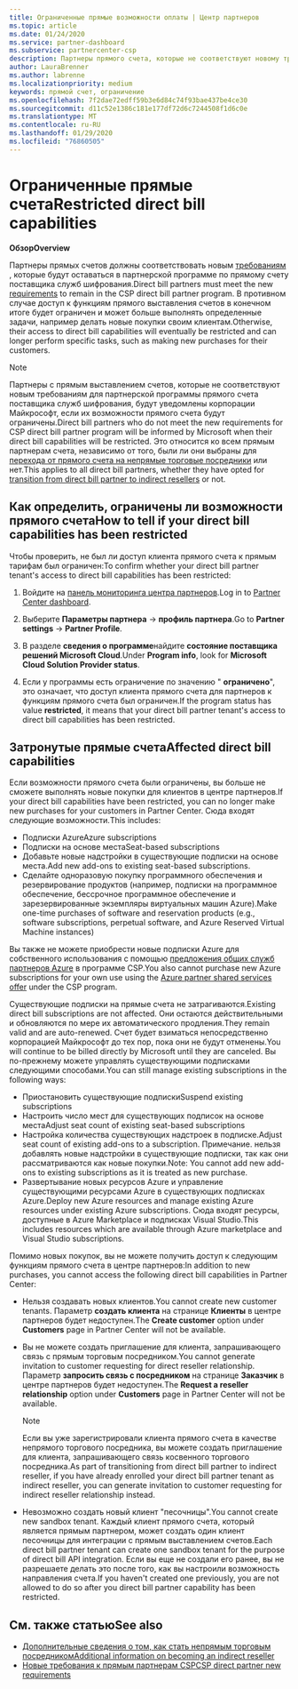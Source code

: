 ```yaml
---
title: Ограниченные прямые возможности оплаты | Центр партнеров
ms.topic: article
ms.date: 01/24/2020
ms.service: partner-dashboard
ms.subservice: partnercenter-csp
description: Партнеры прямого счета, которые не соответствуют новому требованию, будут иметь ограниченные возможности прямого счета.
author: LauraBrenner
ms.author: labrenne
ms.localizationpriority: medium
keywords: прямой счет, ограничение
ms.openlocfilehash: 7f2dae72edff59b3e6d84c74f93bae437be4ce30
ms.sourcegitcommit: d11c52e1386c181e177df72d6c7244508f1d6c0e
ms.translationtype: MT
ms.contentlocale: ru-RU
ms.lasthandoff: 01/29/2020
ms.locfileid: "76860505"
---
```

# <a name="restricted-direct-bill-capabilities"></a><span data-ttu-id="dd5d7-104">Ограниченные прямые счета</span><span class="sxs-lookup"><span data-stu-id="dd5d7-104">Restricted direct bill capabilities</span></span>  

<span data-ttu-id="dd5d7-105">**Обзор**</span><span class="sxs-lookup"><span data-stu-id="dd5d7-105">**Overview**</span></span>

<span data-ttu-id="dd5d7-106">Партнеры прямых счетов должны соответствовать новым [требованиям](direct-partner-new-requirements.md) , которые будут оставаться в партнерской программе по прямому счету поставщика служб шифрования.</span><span class="sxs-lookup"><span data-stu-id="dd5d7-106">Direct bill partners must meet the new [requirements](direct-partner-new-requirements.md) to remain in the CSP direct bill partner program.</span></span> <span data-ttu-id="dd5d7-107">В противном случае доступ к функциям прямого выставления счетов в конечном итоге будет ограничен и может больше выполнять определенные задачи, например делать новые покупки своим клиентам.</span><span class="sxs-lookup"><span data-stu-id="dd5d7-107">Otherwise, their access to direct bill capabilities will eventually be restricted and can longer perform specific tasks, such as making new purchases for their customers.</span></span> 

>[!Note]
><span data-ttu-id="dd5d7-108">Партнеры с прямым выставлением счетов, которые не соответствуют новым требованиям для партнерской программы прямого счета поставщика служб шифрования, будут уведомлены корпорации Майкрософт, если их возможности прямого счета будут ограничены.</span><span class="sxs-lookup"><span data-stu-id="dd5d7-108">Direct bill partners who do not meet the new requirements for CSP direct bill partner program will be informed by Microsoft when their direct bill capabilities will be restricted.</span></span> <span data-ttu-id="dd5d7-109">Это относится ко всем прямым партнерам счета, независимо от того, были ли они выбраны для [перехода от прямого счета на непрямые торговые посредники](transition-direct-to-indirect.md) или нет.</span><span class="sxs-lookup"><span data-stu-id="dd5d7-109">This applies to all direct bill partners, whether they have opted for [transition from direct bill partner to indirect resellers](transition-direct-to-indirect.md) or not.</span></span>  
 
## <a name="how-to-tell-if-your-direct-bill-capabilities-has-been-restricted"></a><span data-ttu-id="dd5d7-110">Как определить, ограничены ли возможности прямого счета</span><span class="sxs-lookup"><span data-stu-id="dd5d7-110">How to tell if your direct bill capabilities has been restricted</span></span> 

<span data-ttu-id="dd5d7-111">Чтобы проверить, не был ли доступ клиента прямого счета к прямым тарифам был ограничен:</span><span class="sxs-lookup"><span data-stu-id="dd5d7-111">To confirm whether your direct bill partner tenant's access to direct bill capabilities has been restricted:</span></span> 

1. <span data-ttu-id="dd5d7-112">Войдите на [панель мониторинга центра партнеров](https://partner.microsoft.com/dashboard).</span><span class="sxs-lookup"><span data-stu-id="dd5d7-112">Log in to [Partner Center dashboard](https://partner.microsoft.com/dashboard).</span></span> 

2. <span data-ttu-id="dd5d7-113">Выберите **Параметры партнера** -> **профиль партнера**.</span><span class="sxs-lookup"><span data-stu-id="dd5d7-113">Go to **Partner settings** -> **Partner Profile**.</span></span> 

3. <span data-ttu-id="dd5d7-114">В разделе **сведения о программе**найдите **состояние поставщика решений Microsoft Cloud**.</span><span class="sxs-lookup"><span data-stu-id="dd5d7-114">Under **Program info**, look for **Microsoft Cloud Solution Provider status**.</span></span> 

4. <span data-ttu-id="dd5d7-115">Если у программы есть ограничение по значению " **ограничено**", это означает, что доступ клиента прямого счета для партнеров к функциям прямого счета был ограничен.</span><span class="sxs-lookup"><span data-stu-id="dd5d7-115">If the program status has value **restricted**, it means that your direct bill partner tenant's access to direct bill capabilities has been restricted.</span></span> 
 
## <a name="affected-direct-bill-capabilities"></a><span data-ttu-id="dd5d7-116">Затронутые прямые счета</span><span class="sxs-lookup"><span data-stu-id="dd5d7-116">Affected direct bill capabilities</span></span> 

<span data-ttu-id="dd5d7-117">Если возможности прямого счета были ограничены, вы больше не сможете выполнять новые покупки для клиентов в центре партнеров.</span><span class="sxs-lookup"><span data-stu-id="dd5d7-117">If your direct bill capabilities have been restricted, you can no longer make new purchases for your customers in Partner Center.</span></span> <span data-ttu-id="dd5d7-118">Сюда входят следующие возможности.</span><span class="sxs-lookup"><span data-stu-id="dd5d7-118">This includes:</span></span> 

- <span data-ttu-id="dd5d7-119">Подписки Azure</span><span class="sxs-lookup"><span data-stu-id="dd5d7-119">Azure subscriptions</span></span> 
- <span data-ttu-id="dd5d7-120">Подписки на основе места</span><span class="sxs-lookup"><span data-stu-id="dd5d7-120">Seat-based subscriptions</span></span> 
- <span data-ttu-id="dd5d7-121">Добавьте новые надстройки в существующие подписки на основе места.</span><span class="sxs-lookup"><span data-stu-id="dd5d7-121">Add new add-ons to existing seat-based subscriptions.</span></span> 
- <span data-ttu-id="dd5d7-122">Сделайте одноразовую покупку программного обеспечения и резервирование продуктов (например, подписки на программное обеспечение, бессрочное программное обеспечение и зарезервированные экземпляры виртуальных машин Azure).</span><span class="sxs-lookup"><span data-stu-id="dd5d7-122">Make one-time purchases of software and reservation products (e.g., software subscriptions, perpetual software, and Azure Reserved Virtual Machine instances)</span></span> 

<span data-ttu-id="dd5d7-123">Вы также не можете приобрести новые подписки Azure для собственного использования с помощью [предложения общих служб партнеров Azure](shared-services.md) в программе CSP.</span><span class="sxs-lookup"><span data-stu-id="dd5d7-123">You also cannot purchase new Azure subscriptions for your own use using the [Azure partner shared services offer](shared-services.md) under the CSP program.</span></span> 

<span data-ttu-id="dd5d7-124">Существующие подписки на прямые счета не затрагиваются.</span><span class="sxs-lookup"><span data-stu-id="dd5d7-124">Existing direct bill subscriptions are not affected.</span></span> <span data-ttu-id="dd5d7-125">Они остаются действительными и обновляются по мере их автоматического продления.</span><span class="sxs-lookup"><span data-stu-id="dd5d7-125">They remain valid and are auto-renewed.</span></span> <span data-ttu-id="dd5d7-126">Счет будет взиматься непосредственно корпорацией Майкрософт до тех пор, пока они не будут отменены.</span><span class="sxs-lookup"><span data-stu-id="dd5d7-126">You will continue to be billed directly by Microsoft until they are canceled.</span></span> <span data-ttu-id="dd5d7-127">Вы по-прежнему можете управлять существующими подписками следующими способами.</span><span class="sxs-lookup"><span data-stu-id="dd5d7-127">You can still manage existing subscriptions in the following ways:</span></span> 

- <span data-ttu-id="dd5d7-128">Приостановить существующие подписки</span><span class="sxs-lookup"><span data-stu-id="dd5d7-128">Suspend existing subscriptions</span></span> 
- <span data-ttu-id="dd5d7-129">Настроить число мест для существующих подписок на основе места</span><span class="sxs-lookup"><span data-stu-id="dd5d7-129">Adjust seat count of existing seat-based subscriptions</span></span> 
- <span data-ttu-id="dd5d7-130">Настройка количества существующих надстроек в подписке.</span><span class="sxs-lookup"><span data-stu-id="dd5d7-130">Adjust seat count of existing add-ons to a subscription.</span></span> <span data-ttu-id="dd5d7-131">Примечание. нельзя добавлять новые надстройки в существующие подписки, так как они рассматриваются как новые покупки.</span><span class="sxs-lookup"><span data-stu-id="dd5d7-131">Note: You cannot add new add-ons to existing subscriptions as it is treated as new purchase.</span></span> 
- <span data-ttu-id="dd5d7-132">Развертывание новых ресурсов Azure и управление существующими ресурсами Azure в существующих подписках Azure.</span><span class="sxs-lookup"><span data-stu-id="dd5d7-132">Deploy new Azure resources and manage existing Azure resources under existing Azure subscriptions.</span></span> <span data-ttu-id="dd5d7-133">Сюда входят ресурсы, доступные в Azure Marketplace и подписках Visual Studio.</span><span class="sxs-lookup"><span data-stu-id="dd5d7-133">This includes resources which are available through Azure marketplace and Visual Studio subscriptions.</span></span> 

<span data-ttu-id="dd5d7-134">Помимо новых покупок, вы не можете получить доступ к следующим функциям прямого счета в центре партнеров:</span><span class="sxs-lookup"><span data-stu-id="dd5d7-134">In addition to new purchases, you cannot access the following direct bill capabilities in Partner Center:</span></span> 

- <span data-ttu-id="dd5d7-135">Нельзя создавать новых клиентов.</span><span class="sxs-lookup"><span data-stu-id="dd5d7-135">You cannot create new customer tenants.</span></span> <span data-ttu-id="dd5d7-136">Параметр **создать клиента** на странице **Клиенты** в центре партнеров будет недоступен.</span><span class="sxs-lookup"><span data-stu-id="dd5d7-136">The **Create customer** option under **Customers** page in Partner Center will not be available.</span></span> 
- <span data-ttu-id="dd5d7-137">Вы не можете создать приглашение для клиента, запрашивающего связь с прямым торговым посредником.</span><span class="sxs-lookup"><span data-stu-id="dd5d7-137">You cannot generate invitation to customer requesting for direct reseller relationship.</span></span> <span data-ttu-id="dd5d7-138">Параметр **запросить связь с посредником** на странице **Заказчик** в центре партнеров будет недоступен.</span><span class="sxs-lookup"><span data-stu-id="dd5d7-138">The **Request a reseller relationship** option under **Customers** page in Partner Center will not be available.</span></span> 

    >[!Note]
    ><span data-ttu-id="dd5d7-139">Если вы уже зарегистрировали клиента прямого счета в качестве непрямого торгового посредника, вы можете создать приглашение для клиента, запрашивающего связь косвенного торгового посредника.</span><span class="sxs-lookup"><span data-stu-id="dd5d7-139">As part of transitioning from direct bill partner to indirect reseller, if you have already enrolled your direct bill partner tenant as indirect reseller, you can generate invitation to customer requesting for indirect reseller relationship instead.</span></span> 
 
- <span data-ttu-id="dd5d7-140">Невозможно создать новый клиент "песочницы".</span><span class="sxs-lookup"><span data-stu-id="dd5d7-140">You cannot create new sandbox tenant.</span></span> <span data-ttu-id="dd5d7-141">Каждый клиент прямого счета, который является прямым партнером, может создать один клиент песочницы для интеграции с прямым выставлением счетов.</span><span class="sxs-lookup"><span data-stu-id="dd5d7-141">Each direct bill partner tenant can create one sandbox tenant for the purpose of direct bill API integration.</span></span> <span data-ttu-id="dd5d7-142">Если вы еще не создали его ранее, вы не разрешаете делать это после того, как вы настроили возможность направления счета.</span><span class="sxs-lookup"><span data-stu-id="dd5d7-142">If you haven't created one previously, you are not allowed to do so after you direct bill partner capability has been restricted.</span></span>  

## <a name="see-also"></a><span data-ttu-id="dd5d7-143">См. также статью</span><span class="sxs-lookup"><span data-stu-id="dd5d7-143">See also</span></span> 
- [<span data-ttu-id="dd5d7-144">Дополнительные сведения о том, как стать непрямым торговым посредником</span><span class="sxs-lookup"><span data-stu-id="dd5d7-144">Additional information on becoming an indirect reseller</span></span>](https://assetsprod.microsoft.com/csp-directbill-to-indirect-transition.pdf) 
- [<span data-ttu-id="dd5d7-145">Новые требования к прямым партнерам CSP</span><span class="sxs-lookup"><span data-stu-id="dd5d7-145">CSP direct partner new requirements</span></span>](direct-partner-new-requirements.md)